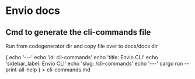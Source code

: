 # Envio docs

## Cmd to generate the cli-commands file

Run from codegenerator dir and copy file over to docs/docs dir

{
  echo '---'
  echo 'id: cli-commands'
  echo 'title: Envio CLI'
  echo 'sidebar_label: Envio CLI'
  echo 'slug: /cli-commands'
  echo '---'
  cargo run -- print-all-help
} > cli-commands.md
